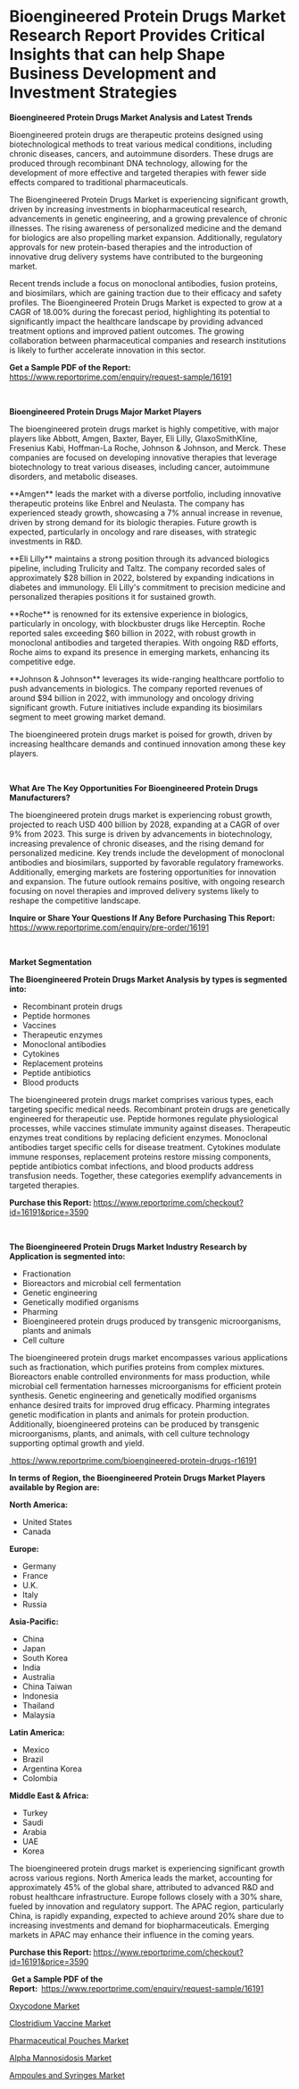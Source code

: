 <p><h1>Bioengineered Protein Drugs Market Research Report Provides Critical Insights that can help Shape Business Development and Investment Strategies</h1></p><p><strong>Bioengineered Protein Drugs Market Analysis and Latest Trends</strong></p>
<p><p>Bioengineered protein drugs are therapeutic proteins designed using biotechnological methods to treat various medical conditions, including chronic diseases, cancers, and autoimmune disorders. These drugs are produced through recombinant DNA technology, allowing for the development of more effective and targeted therapies with fewer side effects compared to traditional pharmaceuticals.</p><p>The Bioengineered Protein Drugs Market is experiencing significant growth, driven by increasing investments in biopharmaceutical research, advancements in genetic engineering, and a growing prevalence of chronic illnesses. The rising awareness of personalized medicine and the demand for biologics are also propelling market expansion. Additionally, regulatory approvals for new protein-based therapies and the introduction of innovative drug delivery systems have contributed to the burgeoning market.</p><p>Recent trends include a focus on monoclonal antibodies, fusion proteins, and biosimilars, which are gaining traction due to their efficacy and safety profiles. The Bioengineered Protein Drugs Market is expected to grow at a CAGR of 18.00% during the forecast period, highlighting its potential to significantly impact the healthcare landscape by providing advanced treatment options and improved patient outcomes. The growing collaboration between pharmaceutical companies and research institutions is likely to further accelerate innovation in this sector.</p></p>
<p><strong>Get a Sample PDF of the Report:&nbsp;</strong> <a href="https://www.reportprime.com/enquiry/request-sample/16191?utm_campaign=84&utm_medium=2&utm_source=Github&utm_content=ia&utm_term=20032025&utm_id=bioengineered-protein-drugs">https://www.reportprime.com/enquiry/request-sample/16191</a></p>
<p>&nbsp;</p>
<p><strong>Bioengineered Protein Drugs Major Market Players</strong></p>
<p><p>The bioengineered protein drugs market is highly competitive, with major players like Abbott, Amgen, Baxter, Bayer, Eli Lilly, GlaxoSmithKline, Fresenius Kabi, Hoffman-La Roche, Johnson & Johnson, and Merck. These companies are focused on developing innovative therapies that leverage biotechnology to treat various diseases, including cancer, autoimmune disorders, and metabolic diseases.</p><p>**Amgen** leads the market with a diverse portfolio, including innovative therapeutic proteins like Enbrel and Neulasta. The company has experienced steady growth, showcasing a 7% annual increase in revenue, driven by strong demand for its biologic therapies. Future growth is expected, particularly in oncology and rare diseases, with strategic investments in R&D.</p><p>**Eli Lilly** maintains a strong position through its advanced biologics pipeline, including Trulicity and Taltz. The company recorded sales of approximately $28 billion in 2022, bolstered by expanding indications in diabetes and immunology. Eli Lilly's commitment to precision medicine and personalized therapies positions it for sustained growth.</p><p>**Roche** is renowned for its extensive experience in biologics, particularly in oncology, with blockbuster drugs like Herceptin. Roche reported sales exceeding $60 billion in 2022, with robust growth in monoclonal antibodies and targeted therapies. With ongoing R&D efforts, Roche aims to expand its presence in emerging markets, enhancing its competitive edge.</p><p>**Johnson & Johnson** leverages its wide-ranging healthcare portfolio to push advancements in biologics. The company reported revenues of around $94 billion in 2022, with immunology and oncology driving significant growth. Future initiatives include expanding its biosimilars segment to meet growing market demand.</p><p>The bioengineered protein drugs market is poised for growth, driven by increasing healthcare demands and continued innovation among these key players.</p></p>
<p>&nbsp;</p>
<p><strong>What Are The Key Opportunities For Bioengineered Protein Drugs Manufacturers?</strong></p>
<p><p>The bioengineered protein drugs market is experiencing robust growth, projected to reach USD 400 billion by 2028, expanding at a CAGR of over 9% from 2023. This surge is driven by advancements in biotechnology, increasing prevalence of chronic diseases, and the rising demand for personalized medicine. Key trends include the development of monoclonal antibodies and biosimilars, supported by favorable regulatory frameworks. Additionally, emerging markets are fostering opportunities for innovation and expansion. The future outlook remains positive, with ongoing research focusing on novel therapies and improved delivery systems likely to reshape the competitive landscape.</p></p>
<p><strong>Inquire or Share Your Questions If Any Before Purchasing This Report:</strong> <a href="https://www.reportprime.com/enquiry/pre-order/16191?utm_campaign=84&utm_medium=2&utm_source=Github&utm_content=ia&utm_term=20032025&utm_id=bioengineered-protein-drugs">https://www.reportprime.com/enquiry/pre-order/16191</a></p>
<p>&nbsp;</p>
<p><strong>Market Segmentation</strong></p>
<p><strong>The Bioengineered Protein Drugs Market Analysis by types is segmented into:</strong></p>
<p><ul><li>Recombinant protein drugs</li><li>Peptide hormones</li><li>Vaccines</li><li>Therapeutic enzymes</li><li>Monoclonal antibodies</li><li>Cytokines</li><li>Replacement proteins</li><li>Peptide antibiotics</li><li>Blood products</li></ul></p>
<p><p>The bioengineered protein drugs market comprises various types, each targeting specific medical needs. Recombinant protein drugs are genetically engineered for therapeutic use. Peptide hormones regulate physiological processes, while vaccines stimulate immunity against diseases. Therapeutic enzymes treat conditions by replacing deficient enzymes. Monoclonal antibodies target specific cells for disease treatment. Cytokines modulate immune responses, replacement proteins restore missing components, peptide antibiotics combat infections, and blood products address transfusion needs. Together, these categories exemplify advancements in targeted therapies.</p></p>
<p><strong>Purchase this Report:&nbsp;</strong><a href="https://www.reportprime.com/checkout?id=16191&price=3590&utm_campaign=84&utm_medium=2&utm_source=Github&utm_content=ia&utm_term=20032025&utm_id=bioengineered-protein-drugs">https://www.reportprime.com/checkout?id=16191&price=3590</a></p>
<p>&nbsp;</p>
<p><strong>The Bioengineered Protein Drugs Market Industry Research by Application is segmented into:</strong></p>
<p><ul><li>Fractionation</li><li>Bioreactors and microbial cell fermentation</li><li>Genetic engineering</li><li>Genetically modified organisms</li><li>Pharming</li><li>Bioengineered protein drugs produced by transgenic microorganisms, plants and animals</li><li>Cell culture</li></ul></p>
<p><p>The bioengineered protein drugs market encompasses various applications such as fractionation, which purifies proteins from complex mixtures. Bioreactors enable controlled environments for mass production, while microbial cell fermentation harnesses microorganisms for efficient protein synthesis. Genetic engineering and genetically modified organisms enhance desired traits for improved drug efficacy. Pharming integrates genetic modification in plants and animals for protein production. Additionally, bioengineered proteins can be produced by transgenic microorganisms, plants, and animals, with cell culture technology supporting optimal growth and yield.</p></p>
<p><a href="https://www.reportprime.com/bioengineered-protein-drugs-r16191?utm_campaign=84&utm_medium=2&utm_source=Github&utm_content=ia&utm_term=20032025&utm_id=bioengineered-protein-drugs">&nbsp;https://www.reportprime.com/bioengineered-protein-drugs-r16191</a></p>
<p><strong>In terms of Region, the Bioengineered Protein Drugs Market Players available by Region are:</strong></p>
<p>
    <p> <strong> North America: </strong>
        <ul>
            <li>United States</li>
            <li>Canada</li>
        </ul>
        </p> 
    <p> <strong> Europe: </strong>
        <ul>
            <li>Germany</li>
            <li>France</li>
            <li>U.K.</li>
            <li>Italy</li>
            <li>Russia</li>
        </ul>
        </p> 
    <p> <strong> Asia-Pacific: </strong>
        <ul>
            <li>China</li>
            <li>Japan</li>
            <li>South Korea</li>
            <li>India</li>
            <li>Australia</li>
            <li>China Taiwan</li>
            <li>Indonesia</li>
            <li>Thailand</li>
            <li>Malaysia</li>
        </ul>
        </p> 
    <p> <strong> Latin America: </strong>
        <ul>
            <li>Mexico</li>
            <li>Brazil</li>
            <li>Argentina Korea</li>
            <li>Colombia</li>
        </ul>
        </p> 
    <p> <strong> Middle East & Africa: </strong>
        <ul>
            <li>Turkey</li>
            <li>Saudi</li>
            <li>Arabia</li>
            <li>UAE</li>
            <li>Korea</li>
        </ul>
    </p>
    </p>
<p><p>The bioengineered protein drugs market is experiencing significant growth across various regions. North America leads the market, accounting for approximately 45% of the global share, attributed to advanced R&D and robust healthcare infrastructure. Europe follows closely with a 30% share, fueled by innovation and regulatory support. The APAC region, particularly China, is rapidly expanding, expected to achieve around 20% share due to increasing investments and demand for biopharmaceuticals. Emerging markets in APAC may enhance their influence in the coming years.</p></p>
<p><strong>Purchase this Report: </strong><a href="https://www.reportprime.com/checkout?id=16191&price=3590&utm_campaign=84&utm_medium=2&utm_source=Github&utm_content=ia&utm_term=20032025&utm_id=bioengineered-protein-drugs">https://www.reportprime.com/checkout?id=16191&price=3590</a></p>
<p>&nbsp;<strong>Get a Sample PDF of the Report:&nbsp;&nbsp;</strong><a href="https://www.reportprime.com/enquiry/request-sample/16191?utm_campaign=84&utm_medium=2&utm_source=Github&utm_content=ia&utm_term=20032025&utm_id=bioengineered-protein-drugs">https://www.reportprime.com/enquiry/request-sample/16191</a></p>
<p><strong></strong></p>
<p><p><a href="https://github.com/anejaryaan8m/Market-Research-Report-List-1/blob/main/oxycodone-market.md?utm_campaign=84&utm_medium=2&utm_source=Github&utm_content=ia&utm_term=20032025&utm_id=bioengineered-protein-drugs">Oxycodone Market</a></p><p><a href="https://github.com/pizolina/Market-Research-Report-List-7/blob/main/clostridium-vaccine-market.md?utm_campaign=84&utm_medium=2&utm_source=Github&utm_content=ia&utm_term=20032025&utm_id=bioengineered-protein-drugs">Clostridium Vaccine Market</a></p><p><a href="https://github.com/krookplier6h/Market-Research-Report-List-1/blob/main/pharmaceutical-pouches-market.md?utm_campaign=84&utm_medium=2&utm_source=Github&utm_content=ia&utm_term=20032025&utm_id=bioengineered-protein-drugs">Pharmaceutical Pouches Market</a></p><p><a href="https://github.com/gackesaizaze/Market-Research-Report-List-1/blob/main/alpha-mannosidosis-market.md?utm_campaign=84&utm_medium=2&utm_source=Github&utm_content=ia&utm_term=20032025&utm_id=bioengineered-protein-drugs">Alpha Mannosidosis Market</a></p><p><a href="https://github.com/neilycalanww/Market-Research-Report-List-1/blob/main/ampoules-and-syringes-market.md?utm_campaign=84&utm_medium=2&utm_source=Github&utm_content=ia&utm_term=20032025&utm_id=bioengineered-protein-drugs">Ampoules and Syringes Market</a></p></p>